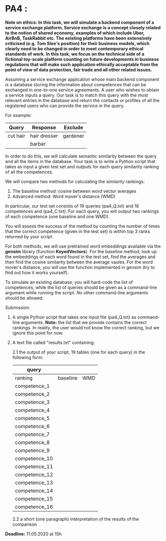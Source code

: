 # PA4 :
**Note on ethics: In this task, we will simulate a backend component of a service exchange platform. Service exchange 
is a concept closely related to the notion of shared economy, examples of which include Uber, AirBnB, TaskRabbit etc. 
The existing platforms have been extensively criticised (e.g. Tom Slee's position) for their business models, 
which clearly need to be changed in order to meet contemporary ethical standards of work. In this task, 
we focus on the technical side of a fictional toy-scale platform counting on future developments in business regulations 
that will make such application ethically acceptable from the point of view of data protection, 
fair trade and all other related issues.**

Assuming a service exchange application whose main backend component is a database storing the information 
about competences that can be exchanged in one-to-one service agreements. A user who wishes to obtain a service inputs a query. 
Our task is to match this query with the most relevant entries in the database and 
return the contacts or profiles of all the registered users who can provide the service in the query.

For example:

| Query | Response | Exclude |
| --- | --- | ---|
| cut hair | hair dresser | gardener|
| | barber | |

In order to do this, we will calculate semantic similarity between the query and all the items in the database. 
Your task is to write a Python script that takes as input a given test set  and outputs for each query similarity 
ranking of all the competences.

We will compare two methods for calculating the similarity rankings:

1. The baseline method: cosine between word vector averages
2. Advanced method: Word mover's distance (WMD)

In particular, our test set consists of 19 queries (pa4_Q.txt) and 16 competences and (pa4_C.txt). 
For each query, you will output two rankings of each competence (one baseline and one WMD).

You will assess the success of the method by counting the number of times that the correct competence 
(given in the test set) is within top 3 ranks returned by your script.

For both methods, we will use pretrained word embeddings available via the **gensim** library 
(function **KeyedVectors**). For the baseline method, look up the embeddings of each word found in the test set, 
find the averages and then find the cosine similarity between the average vaules. For the word mover's distance, 
you will use the function implemented in gensim (try to find out how it works yourself).

To simulate an existing database, you will hard-code the list of competences, while the list of queries should 
be given as a command-line argument while running the script. No other command-line arguments should be allowed.

Submission:

1. A single Python script that takes one input file (pa4_Q.txt) as command-line arguments. **Note:** the list that we provide contains the correct rankings. In reality, the user would not know the correct ranking, but we ignore this point for now.

2. A text file called "results.txt" containing:

   2.1 the output of your script, 19 tables (one for each query) in the following form:
  
   | query | | |
   | --- | --- | ---|
   | ranking | baseline | WMD |
   | competence_1 |
   | competence_2 |
   | competence_3 |
   | competence_4 |
   | competence_5 |
   | competence_6 |
   | competence_7 |
   | competence_8 |
   | competence_9 |
   | competence_10 |
   | competence_11 |
   | competence_12 |
   | competence_13 |
   | competence_14 |
   | competence_15 |
   | competence_16 |

   2.2 a short (one paragraph) interpretation of the results of the comparison

**Deadline:**
11.05.2020 at 15h
